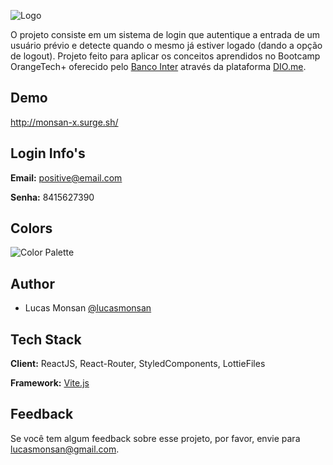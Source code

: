 ![Logo](https://firebasestorage.googleapis.com/v0/b/monsan-dev.appspot.com/o/MonsanX%2Flogo.png?alt=media&token=28d345d8-dae5-41ff-8fe2-94eacfeff851)

O projeto consiste em um sistema de login que autentique a entrada de um usuário prévio e detecte quando o mesmo já estiver logado (dando a opção de logout). 
Projeto feito para aplicar os conceitos aprendidos no Bootcamp OrangeTech+ oferecido pelo [Banco Inter](https://bancointer.com.br) através da plataforma [DIO.me](https://dio.me).

## Demo

http://monsan-x.surge.sh/

## Login Info's

**Email:** positive@email.com

**Senha:** 8415627390

## Colors
![Color Palette](https://firebasestorage.googleapis.com/v0/b/monsan-dev.appspot.com/o/MonsanX%2Fcolors.png?alt=media&token=c6e72d13-408e-42fe-a2f0-5725c7ab2d39)

## Author

- Lucas Monsan [@lucasmonsan](https://github.com/lucasmonsan)

## Tech Stack

**Client:** ReactJS, React-Router, StyledComponents, LottieFiles

**Framework:** [Vite.js](https://vitejs.dev)

## Feedback

Se você tem algum feedback sobre esse projeto, por favor, envie para lucasmonsan@gmail.com.
